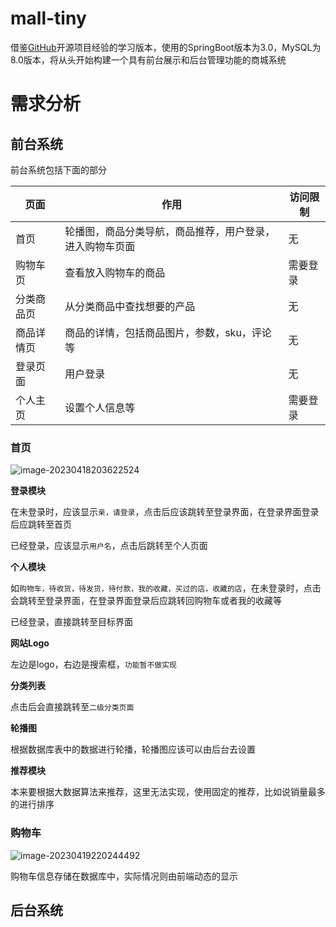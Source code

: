 # mall-tiny

借鉴[GitHub](https://github.com/macrozheng/mall)开源项目经验的学习版本，使用的SpringBoot版本为3.0，MySQL为8.0版本，将从头开始构建一个具有前台展示和后台管理功能的商城系统



# 需求分析

## 前台系统

前台系统包括下面的部分

| 页面       | 作用                                                     | 访问限制 |
| ---------- | -------------------------------------------------------- | -------- |
| 首页       | 轮播图，商品分类导航，商品推荐，用户登录，进入购物车页面 | 无       |
| 购物车页   | 查看放入购物车的商品                                     | 需要登录 |
| 分类商品页 | 从分类商品中查找想要的产品                               | 无       |
| 商品详情页 | 商品的详情，包括商品图片，参数，sku，评论等              | 无       |
| 登录页面   | 用户登录                                                 | 无       |
| 个人主页   | 设置个人信息等                                           | 需要登录 |

### 首页

![image-20230418203622524](https://cdn.jsdelivr.net/gh/Aurora0201/ImageStore@main/img/upgit_20230419_1681912976.png)

**登录模块**

在未登录时，应该显示`亲，请登录`，点击后应该跳转至登录界面，在登录界面登录后应跳转至首页

已经登录，应该显示`用户名`，点击后跳转至个人页面 



**个人模块**

如`购物车，待收货，待发货，待付款，我的收藏，买过的店，收藏的店`，在未登录时，点击会跳转至登录界面，在登录界面登录后应跳转回购物车或者我的收藏等

已经登录，直接跳转至目标界面



**网站Logo**

左边是logo，右边是搜索框，`功能暂不做实现`



**分类列表**

点击后会直接跳转至`二级分类页面`



**轮播图**

根据数据库表中的数据进行轮播，轮播图应该可以由后台去设置



**推荐模块**

本来要根据大数据算法来推荐，这里无法实现，使用固定的推荐，比如说销量最多的进行排序



### 购物车

![image-20230419220244492](https://cdn.jsdelivr.net/gh/Aurora0201/ImageStore@main/img/upgit_20230419_1681912999.png)

购物车信息存储在数据库中，实际情况则由前端动态的显示





## 后台系统